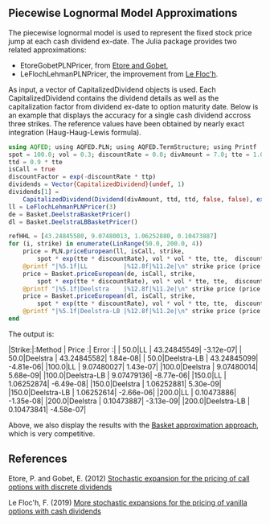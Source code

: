 ## Piecewise Lognormal Model Approximations
The piecewise lognormal model is used to represent the fixed stock price jump at each cash dividend ex-date.
The Julia package provides two related approximations:

* EtoreGobetPLNPricer, from [Etore and Gobet](https://hal.archives-ouvertes.fr/hal-00507787),
* LeFlochLehmanPLNPricer, the improvement from [Le Floc'h](https://papers.ssrn.com/sol3/papers.cfm?abstract_id=2698283).


As input, a vector of CapitalizedDividend objects is used. Each CapitalizedDividend contains the dividend details as well as the capitalization factor from dividend ex-date to option maturity date. Below is an example that displays the accuracy for a single cash dividend accross three strikes.
The reference values have been obtained by nearly exact integration (Haug-Haug-Lewis formula).
```julia
using AQFED; using AQFED.PLN; using AQFED.TermStructure; using Printf
spot = 100.0; vol = 0.3; discountRate = 0.0; divAmount = 7.0; tte = 1.0; ttp = tte
ttd = 0.9 * tte
isCall = true
discountFactor = exp(-discountRate * ttp)
dividends = Vector{CapitalizedDividend}(undef, 1)
dividends[1] =
    CapitalizedDividend(Dividend(divAmount, ttd, ttd, false, false), exp((tte - ttd) * discountRate))
ll = LeFlochLehmanPLNPricer(3)
de = Basket.DeelstraBasketPricer()
dl = Basket.DeelstraLBBasketPricer()

refHHL = [43.24845580, 9.07480013, 1.06252880, 0.10473887]
for (i, strike) in enumerate(LinRange(50.0, 200.0, 4))
    price = PLN.priceEuropean(ll, isCall, strike,
        spot * exp(tte * discountRate), vol * vol * tte, tte,  discountFactor, dividends)
    @printf "|%5.1f|LL          |%12.8f|%11.2e|\n" strike price (price - refHHL[i])
    price = Basket.priceEuropean(de, isCall, strike,
        spot * exp(tte * discountRate), vol * vol * tte, tte,  discountFactor, dividends)
    @printf "|%5.1f|Deelstra    |%12.8f|%11.2e|\n" strike price (price - refHHL[i])
    price = Basket.priceEuropean(dl, isCall, strike,
        spot * exp(tte * discountRate), vol * vol * tte, tte,  discountFactor, dividends)
    @printf "|%5.1f|Deelstra-LB |%12.8f|%11.2e|\n" strike price (price - refHHL[i])
end
```
The output is:

|Strike:|:Method   | Price     :|  Error   :|
| 50.0|LL          | 43.24845549|  -3.12e-07|
| 50.0|Deelstra    | 43.24845582|   1.84e-08|
| 50.0|Deelstra-LB | 43.24845099|  -4.81e-06|
|100.0|LL          |  9.07480027|   1.43e-07|
|100.0|Deelstra    |  9.07480014|   5.68e-09|
|100.0|Deelstra-LB |  9.07479136|  -8.77e-06|
|150.0|LL          |  1.06252874|  -6.49e-08|
|150.0|Deelstra    |  1.06252881|   5.30e-09|
|150.0|Deelstra-LB |  1.06252614|  -2.66e-06|
|200.0|LL          |  0.10473886|  -1.35e-08|
|200.0|Deelstra    |  0.10473887|  -3.13e-09|
|200.0|Deelstra-LB |  0.10473841|  -4.58e-07|

Above, we also display the results with the [Basket approximation approach](https://github.com/jherekhealy/AQFED.jl/tree/master/src/basket), which is very competitive.

## References
Etore, P. and Gobet, E. (2012) [Stochastic expansion for the pricing of call options with discrete dividends](https://hal.archives-ouvertes.fr/hal-00507787/file/dividende_v_final.pdf)

Le Floc'h, F. (2019) [More stochastic expansions for the pricing of vanilla options with cash dividends](https://arxiv.org/pdf/2106.12051)
